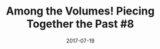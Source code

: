 ---
_schema: default
title: 'Among the Volumes! Piecing Together the Past #8'
link: https://www.geocaching.com/geocache/GC73TN2
owner: STEARanger
date: 2017-07-19
log_type: Found it
display_coords: N 41° 24.682' W 075° 39.565'
latitude: '41.411366'
longitude: '-75.659417'
first_stage: false
bogus: false
zhanna_log:  >-
  Hi STEARanger!


  Continuing the theme for this week, I found this cache while on my daily walk. The information in the hint made it easy to zero in on possible locations; fortunately I picked the right one first. Everything is in great shape and no one was nearby to bother me while I searched and signed the logbook. Thanks for the fun hunt!


  Zhanna
post_id: 10831
---